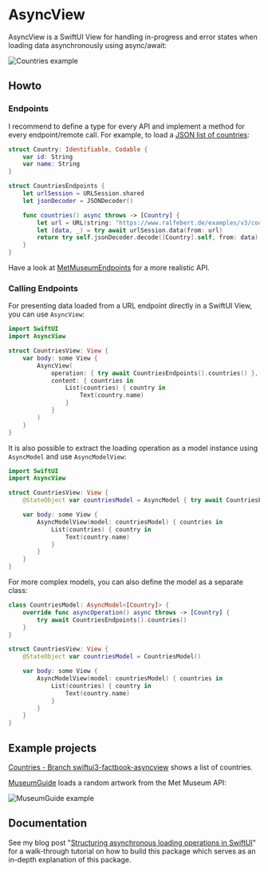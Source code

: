 # AsyncView

AsyncView is a SwiftUI View for handling in-progress and error states when loading data asynchronously using async/await:

![Countries example](https://cdn.ralfebert.de/asyncview_states-3aba8003.png)

## Howto

### Endpoints

I recommend to define a type for every API and implement a method for every endpoint/remote call. For example, to load a [JSON list of countries](https://www.ralfebert.de/examples/v3/countries.json):

```swift
struct Country: Identifiable, Codable {
    var id: String
    var name: String
}

struct CountriesEndpoints {
    let urlSession = URLSession.shared
    let jsonDecoder = JSONDecoder()

    func countries() async throws -> [Country] {
        let url = URL(string: "https://www.ralfebert.de/examples/v3/countries.json")!
        let (data, _) = try await urlSession.data(from: url)
        return try self.jsonDecoder.decode([Country].self, from: data)
    }
}
```

Have a look at [MetMuseumEndpoints](https://github.com/ralfebert/MetMuseumEndpoints) for a more realistic API.

### Calling Endpoints

For presenting data loaded from a URL endpoint directly in a SwiftUI View, you can use `AsyncView`:

```swift
import SwiftUI
import AsyncView

struct CountriesView: View {
    var body: some View {
        AsyncView(
            operation: { try await CountriesEndpoints().countries() },
            content: { countries in
                List(countries) { country in
                    Text(country.name)
                }
            }
        )
    }
}
```

It is also possible to extract the loading operation as a model instance using `AsyncModel` and use `AsyncModelView`:

```swift
import SwiftUI
import AsyncView

struct CountriesView: View {
    @StateObject var countriesModel = AsyncModel { try await CountriesEndpoints().countries() }

    var body: some View {
        AsyncModelView(model: countriesModel) { countries in
            List(countries) { country in
                Text(country.name)
            }
        }
    }
}
```

For more complex models, you can also define the model as a separate class:

```swift
class CountriesModel: AsyncModel<[Country]> {
    override func asyncOperation() async throws -> [Country] {
        try await CountriesEndpoints().countries()
    }
}

struct CountriesView: View {
    @StateObject var countriesModel = CountriesModel()

    var body: some View {
        AsyncModelView(model: countriesModel) { countries in
            List(countries) { country in
                Text(country.name)
            }
        }
    }
}
```


## Example projects

[Countries - Branch swiftui3-factbook-asyncview](https://github.com/ralfebert/Countries/tree/swiftui3-factbook-asyncview) shows a list of countries.

[MuseumGuide](https://github.com/ralfebert/MuseumGuide) loads a random artwork from the Met Museum API:

![MuseumGuide example](https://github.com/ralfebert/MuseumGuide/raw/main/docs/museum-example-xcode.jpg)


## Documentation

See my blog post "[Structuring asynchronous loading operations in SwiftUI](https://www.ralfebert.com/ios-app-development/swiftui/asyncview/)" for a walk-through tutorial on how to build this package which serves as an in-depth explanation of this package.

